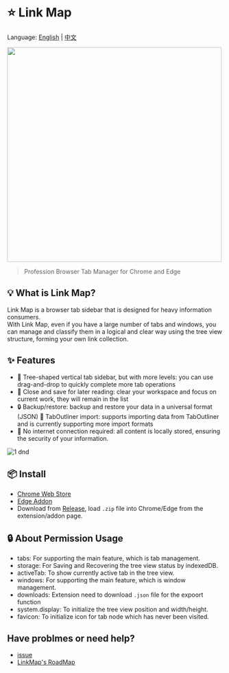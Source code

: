 # ⭐️ Link Map
Language: [English](https://github.com/GarinZ/link-map/blob/release/README.md) | [中文](https://github.com/GarinZ/link-map/blob/release/README_zh.md)

<img src="https://user-images.githubusercontent.com/7566103/226504871-4b8feefa-9cd0-48e1-bf70-e20e866b3ed4.png" width="500">

> Profession Browser Tab Manager for Chrome and Edge

## 💡 What is Link Map?
Link Map is a browser tab sidebar that is designed for heavy information consumers.  
With Link Map, even if you have a large number of tabs and windows, you can manage and classify them in a logical and clear way using the tree view structure, forming your own link collection.

## :sparkles: Features

- 🌲 Tree-shaped vertical tab sidebar, but with more levels: you can use drag-and-drop to quickly complete more tab operations
- 💾 Close and save for later reading: clear your workspace and focus on current work, they will remain in the list
- 🔒 Backup/restore: backup and restore your data in a universal format (JSON) 🔧 TabOutliner import: supports importing data from TabOutliner and is currently supporting more import formats
- 📶 No internet connection required: all content is locally stored, ensuring the security of your information.

![1  dnd](https://user-images.githubusercontent.com/7566103/226508940-040c6557-28a9-4bee-94ae-0869a7d18695.gif)

## 📦 Install
- [Chrome Web Store](https://chrome.google.com/webstore/detail/link-map/jappgmhllahigjolfpgbjdfhciabdnde)
- [Edge Addon](https://microsoftedge.microsoft.com/addons/detail/link-map/penpmngcolockpbmeeafkmbefjijbaej)
- Download from [Release](https://github.com/GarinZ/link-map/releases), load `.zip` file into Chrome/Edge from the extension/addon page.

## 🔒 About Permission Usage
- tabs: For supporting the main feature, which is tab management.
- storage: For Saving and Recovering the tree view status by indexedDB. 
- activeTab: To show currently active tab in the tree view.
- windows: For supporting the main feature, which is window management.
- downloads: Extension need to download `.json` file for the expoort function
- system.display: To initialize the tree view position and width/height.
- favicon: To initialize icon for tab node which has never been visited.

## Have problmes or need help?
- [issue](https://github.com/GarinZ/link-map/issues)
- [LinkMap's RoadMap](https://www.notion.so/82a71b81a9be4e669ce174ed95fc0966?v=a8921f99dee745c683a690228ee2294a)
